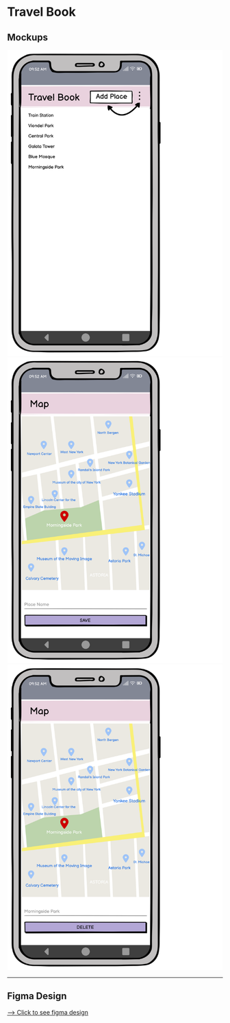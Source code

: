 # Travel Book

## Mockups

![screen](mock/screen.png)
![screen1](mock/screen1.png)
![screen2](mock/screen2.png)

---

## Figma Design

[--> Click to see figma design](https://www.figma.com/file/xnozLHLMpQE7CIpvaOvcvl/Travel-Book?type=design&t=EbmqCxPK18nDl1DB-6)
